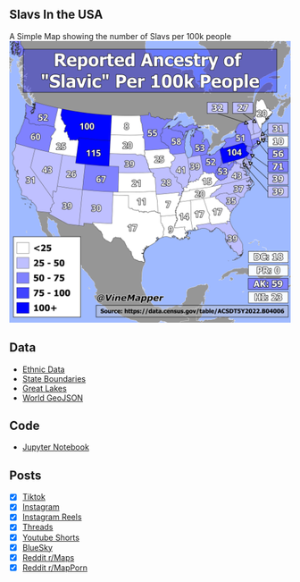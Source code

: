## Slavs In the USA
A Simple Map showing the number of Slavs per 100k people
![Map](Slavic_in_USA.png)

## Data
* [Ethnic Data](https://data.census.gov/table/ACSDT5Y2022.B04006?q=People%20Reporting%20Ancestry&g=010XX00US$0400000)
* [State Boundaries](https://www.census.gov/geographies/mapping-files/time-series/geo/carto-boundary-file.html)
* [Great Lakes](https://usicecenter.gov/Products/GreatLakesData)
* [World GeoJSON](https://public.opendatasoft.com/explore/dataset/world-administrative-boundaries/export/?flg=en-us)


## Code
* [Jupyter Notebook](FormatData.ipynb)

## Posts
- [x] [Tiktok](https://www.tiktok.com/@vinemapper/video/7444735045568335150)
- [x] [Instagram](https://www.instagram.com/p/DDUxmw3P4N1/)
- [x] [Instagram Reels](https://www.instagram.com/reel/DDWCnTxRzEo/)
- [x] [Threads](https://www.threads.net/@vinemapper/post/DDUxnQnPliC)
- [x] [Youtube Shorts](https://www.youtube.com/shorts/Yec-j0ltLCM)
- [x] [BlueSky](https://bsky.app/profile/vinemapper.bsky.social/post/3lcsnwyz2f226)
- [x] [Reddit r/Maps](https://www.reddit.com/r/Maps/comments/1h9mzid/russians_per_10k_people_in_the_usa/)
- [x] [Reddit r/MapPorn](https://www.reddit.com/r/MapPorn/comments/1h9mzrp/russians_per_10k_people_in_the_usa/)
